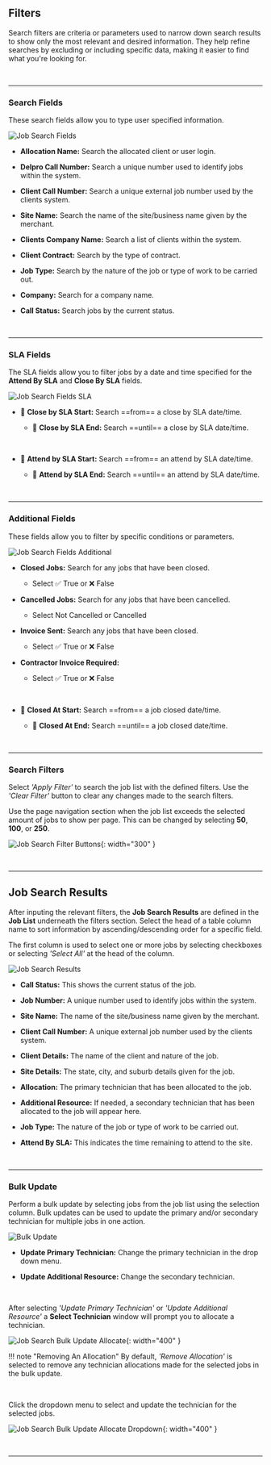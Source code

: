 ## Filters

Search filters are criteria or parameters used to narrow down search results to show only the most relevant and desired information. They help refine searches by excluding or including specific data, making it easier to find what you're looking for.

<br>
<hr>

### Search Fields

These search fields allow you to type user specified information.

![Job Search Fields](img/job_search_fields.JPG)

- **Allocation Name:** Search the allocated client or user login.

- **Delpro Call Number:** Search a unique number used to identify jobs within the system.

- **Client Call Number:** Search a unique external job number used by the clients system.

- **Site Name:** Search the name of the site/business name given by the merchant.

- **Clients Company Name:** Search a list of clients within the system.

- **Client Contract:** Search by the type of contract.

- **Job Type:** Search by the nature of the job or type of work to be carried out.

- **Company:** Search for a company name.

- **Call Status:** Search jobs by the current status.

<br>
<hr>

### SLA Fields

The SLA fields allow you to filter jobs by a date and time specified for the **Attend By SLA** and **Close By SLA** fields.

![Job Search Fields SLA](img/job_search_fields_sla.JPG)

- :calendar: **Close by SLA Start:** Search ==from== a close by SLA date/time.

    - :calendar: **Close by SLA End:** Search ==until== a close by SLA date/time.

<br>

- :calendar: **Attend by SLA Start:** Search ==from== an attend by SLA date/time.

    - :calendar: **Attend by SLA End:** Search ==until== an attend by SLA date/time.

<br>
<hr>

### Additional Fields

These fields allow you to filter by specific conditions or parameters.

![Job Search Fields Additional](img/job_search_fields_additonal.JPG)

- **Closed Jobs:** Search for any jobs that have been closed.

    +   Select ✅ True or ❌ False

- **Cancelled Jobs:** Search for any jobs that have been cancelled.

    +   Select Not Cancelled or Cancelled

- **Invoice Sent:** Search any jobs that have been closed.

    +   Select ✅ True or ❌ False

- **Contractor Invoice Required:**

    +   Select ✅ True or ❌ False

<br>

- :calendar: **Closed At Start:** Search ==from== a job closed date/time.

    - :calendar: **Closed At End:** Search ==until== a job closed date/time.

<br>
<hr>

### Search Filters

Select *'Apply Filter'* to search the job list with the defined filters. Use the *'Clear Filter'* button to clear any changes made to the search filters.

Use the page navigation section when the job list exceeds the selected amount of jobs to show per page. This can be changed by selecting **50**, **100**, or **250**.

![Job Search Filter Buttons](img/job_search_filter_buttons.JPG){: width="300" }

<br>
<hr>

## Job Search Results

After inputing the relevant filters, the **Job Search Results** are defined in the **Job List** underneath the filters section. Select the head of a table column name to sort information by ascending/descending order for a specific field. 

The first column is used to select one or more jobs by selecting checkboxes or selecting *'Select All'* at the head of the column.

![Job Search Results](img/job_search_results.JPG)

- **Call Status:** This shows the current status of the job.

- **Job Number:** A unique number used to identify jobs within the system.

- **Site Name:** The name of the site/business name given by the merchant.

- **Client Call Number:** A unique external job number used by the clients system.

- **Client Details:** The name of the client and nature of the job.

- **Site Details:** The state, city, and suburb details given for the job.

- **Allocation:** The primary technician that has been allocated to the job.

- **Additional Resource:** If needed, a secondary technician that has been allocated to the job will appear here.

- **Job Type:** The nature of the job or type of work to be carried out.

- **Attend By SLA:** This indicates the time remaining to attend to the site.

<br>
<hr>

### Bulk Update

Perform a bulk update by selecting jobs from the job list using the selection column. Bulk updates can be used to update the primary and/or secondary technician for multiple jobs in one action.

![Bulk Update](img/job_search_bulk_update.JPG)

- **Update Primary Technician:** Change the primary technician in the drop down menu.

- **Update Additional Resource:** Change the secondary technician.

<br>

After selecting *'Update Primary Technician'* or *'Update Additional Resource'* a **Select Technician** window will prompt you to allocate a technician.

![Job Search Bulk Update Allocate](img/job_search_bulk_update_allocate.JPG){: width="400" }

!!! note "Removing An Allocation"
    By default, *'Remove Allocation'* is selected to remove any technician allocations made for the selected jobs in the bulk update.

<br>

Click the dropdown menu to select and update the technician for the selected jobs.

![Job Search Bulk Update Allocate Dropdown](img/job_search_bulk_update_allocate_dropdown.JPG){: width="400" }

<br>
<hr>